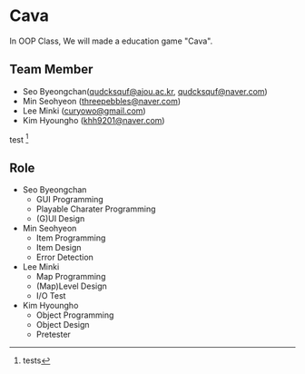 # Cava

In OOP Class, We will made a education game "Cava".

## Team Member
- Seo Byeongchan(qudcksquf@ajou.ac.kr, qudcksquf@naver.com)
- Min Seohyeon (threepebbles@naver.com)
- Lee Minki (curyowo@gmail.com)
- Kim Hyoungho (khh9201@naver.com)

test [^1]

[^1]:tests


## Role
- Seo Byeongchan
  - GUI Programming
  - Playable Charater Programming
  - (G)UI Design
- Min Seohyeon
  - Item Programming
  - Item Design
  - Error Detection
- Lee Minki
  - Map Programming
  - (Map)Level Design
  - I/O Test
- Kim Hyoungho
  - Object Programming
  - Object Design
  - Pretester

